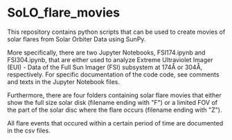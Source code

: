 # SoLO_flare_movies
This repository contains python scripts that can be used to create movies of solar flares from Solar Orbiter Data using SunPy. <br />

More specifically, there are two Jupyter Notebooks, FSI174.ipynb and FSI304.ipynb, that are either used to analyze Extreme Ultraviolet Imager (EUI) - Data of the Full Sun Imager (FSI) subsystem at 174Å or 304Å, respectively. For specific documentation of the code code, see comments and texts in the Jupyter Notebook files.

Furthermore, there are four folders containing solar flare movies that either show the full size solar disk (filename ending with "F") or a limited FOV of the part of the solar disc where the flare occurs (filename ending with "Z").

All flare events that occured within a certain period of time are documented in the csv files.
